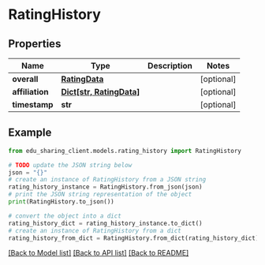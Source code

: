 # RatingHistory


## Properties

Name | Type | Description | Notes
------------ | ------------- | ------------- | -------------
**overall** | [**RatingData**](RatingData.md) |  | [optional] 
**affiliation** | [**Dict[str, RatingData]**](RatingData.md) |  | [optional] 
**timestamp** | **str** |  | [optional] 

## Example

```python
from edu_sharing_client.models.rating_history import RatingHistory

# TODO update the JSON string below
json = "{}"
# create an instance of RatingHistory from a JSON string
rating_history_instance = RatingHistory.from_json(json)
# print the JSON string representation of the object
print(RatingHistory.to_json())

# convert the object into a dict
rating_history_dict = rating_history_instance.to_dict()
# create an instance of RatingHistory from a dict
rating_history_from_dict = RatingHistory.from_dict(rating_history_dict)
```
[[Back to Model list]](../README.md#documentation-for-models) [[Back to API list]](../README.md#documentation-for-api-endpoints) [[Back to README]](../README.md)


